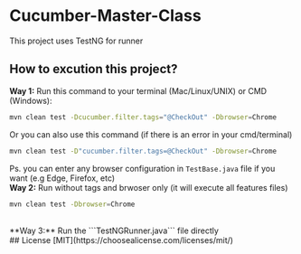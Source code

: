 # Cucumber-Master-Class

This project uses TestNG for runner

## How to excution this project?
**Way 1:** 
Run this command to your terminal (Mac/Linux/UNIX) or CMD (Windows): 
```bash
mvn clean test -Dcucumber.filter.tags="@CheckOut" -Dbrowser=Chrome
```

Or you can also use this command (if there is an error in your cmd/terminal)
```bash
mvn clean test -D"cucumber.filter.tags=@CheckOut" -Dbrowser=Chrome
```

Ps. you can enter any browser configuration in ```TestBase.java``` file if you want (e.g Edge, Firefox, etc)
<br />
**Way 2:**
Run without tags and brwoser only (it will execute all features files)
```bash
mvn clean test -Dbrowser=Chrome
```
<br />
**Way 3:**
Run the ```TestNGRunner.java``` file directly
<br />
## License
[MIT](https://choosealicense.com/licenses/mit/)
